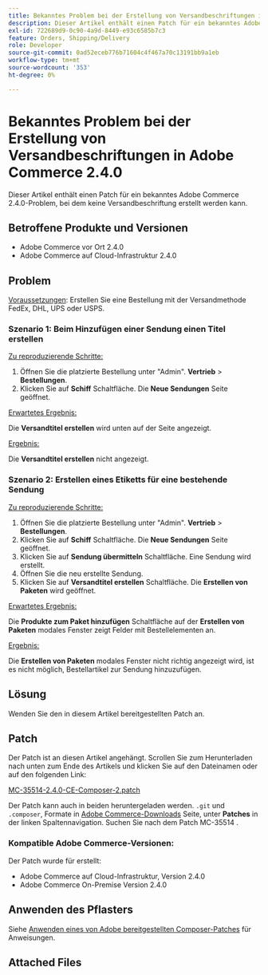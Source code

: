 ```yaml
---
title: Bekanntes Problem bei der Erstellung von Versandbeschriftungen in Adobe Commerce 2.4.0
description: Dieser Artikel enthält einen Patch für ein bekanntes Adobe Commerce 2.4.0-Problem, bei dem keine Versandbeschriftung erstellt werden kann.
exl-id: 722689d9-0c90-4a9d-8449-e93c6585b7c3
feature: Orders, Shipping/Delivery
role: Developer
source-git-commit: 0ad52eceb776b71604c4f467a70c13191bb9a1eb
workflow-type: tm+mt
source-wordcount: '353'
ht-degree: 0%

---
```


# Bekanntes Problem bei der Erstellung von Versandbeschriftungen in Adobe Commerce 2.4.0

Dieser Artikel enthält einen Patch für ein bekanntes Adobe Commerce 2.4.0-Problem, bei dem keine Versandbeschriftung erstellt werden kann.

## Betroffene Produkte und Versionen

* Adobe Commerce vor Ort 2.4.0
* Adobe Commerce auf Cloud-Infrastruktur 2.4.0

## Problem

<u>Voraussetzungen</u>: Erstellen Sie eine Bestellung mit der Versandmethode FedEx, DHL, UPS oder USPS.

### Szenario 1: Beim Hinzufügen einer Sendung einen Titel erstellen

<u>Zu reproduzierende Schritte:</u>

1. Öffnen Sie die platzierte Bestellung unter &quot;Admin&quot;. **Vertrieb** > **Bestellungen**.
1. Klicken Sie auf **Schiff** Schaltfläche. Die **Neue Sendungen** Seite geöffnet.

<u>Erwartetes Ergebnis:</u>

Die **Versandtitel erstellen** wird unten auf der Seite angezeigt.

<u>Ergebnis:</u>

Die **Versandtitel erstellen** nicht angezeigt.

### Szenario 2: Erstellen eines Etiketts für eine bestehende Sendung

<u>Zu reproduzierende Schritte:</u>

1. Öffnen Sie die platzierte Bestellung unter &quot;Admin&quot;. **Vertrieb** > **Bestellungen**.
1. Klicken Sie auf **Schiff** Schaltfläche. Die **Neue Sendungen** Seite geöffnet.
1. Klicken Sie auf **Sendung übermitteln** Schaltfläche. Eine Sendung wird erstellt.
1. Öffnen Sie die neu erstellte Sendung.
1. Klicken Sie auf **Versandtitel erstellen** Schaltfläche. Die **Erstellen von Paketen** wird geöffnet.

<u>Erwartetes Ergebnis:</u>

Die **Produkte zum Paket hinzufügen** Schaltfläche auf der **Erstellen von Paketen** modales Fenster zeigt Felder mit Bestellelementen an.

<u>Ergebnis:</u>

Die **Erstellen von Paketen** modales Fenster nicht richtig angezeigt wird, ist es nicht möglich, Bestellartikel zur Sendung hinzuzufügen.

## Lösung

Wenden Sie den in diesem Artikel bereitgestellten Patch an.

## Patch

Der Patch ist an diesen Artikel angehängt. Scrollen Sie zum Herunterladen nach unten zum Ende des Artikels und klicken Sie auf den Dateinamen oder auf den folgenden Link:

[MC-35514-2.4.0-CE-Composer-2.patch](assets/MC-35514-2.4.0-CE-composer-2.patch.zip)

Der Patch kann auch in beiden heruntergeladen werden. `.git` und `.composer`, Formate in [Adobe Commerce-Downloads](https://magento.com/tech-resources/download) Seite, unter **Patches** in der linken Spaltennavigation. Suchen Sie nach dem Patch MC-35514 .

### Kompatible Adobe Commerce-Versionen:

Der Patch wurde für erstellt:

* Adobe Commerce auf Cloud-Infrastruktur, Version 2.4.0
* Adobe Commerce On-Premise Version 2.4.0

## Anwenden des Pflasters

Siehe [Anwenden eines von Adobe bereitgestellten Composer-Patches](/help/how-to/general/how-to-apply-a-composer-patch-provided-by-magento.md) für Anweisungen.

## Attached Files
